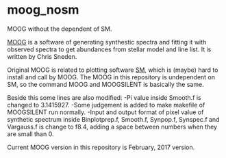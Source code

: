 # moog_nosm
MOOG without the dependent of SM.

[MOOG](http://www.as.utexas.edu/~chris/moog.html) is a software of generating synthestic spectra and fitting it with observed spectra to get abundances from stellar model and line list. It is written by Chris Sneden.

Original MOOG is related to plotting software [SM](http://www.astro.princeton.edu/~rhl/sm/), which is (maybe) hard to install and call by MOOG. The MOOG in this repository is undependent on SM, so the command MOOG and MOOGSILENT is basically the same.

Beside this some lines are also modified:
	-Pi value inside Smooth.f is changed to 3.1415927.
	-Some judgement is added to make makefile of MOOGSILENT run normally.
	-Input and output format of pixel value of synthetic spectrum inside Binplotprep.f, Smooth.f, Synpop.f, Synspec.f and Vargauss.f is change to f8.4, adding a space between numbers when they are small than 0. 

Current MOOG version in this repository is February, 2017 version.
